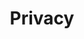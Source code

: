 ---
title: 'Privacy'
SEOtitle: 'dess : distributed edge secondary server  - @platform(at_platform or AtPlatform)'
linkTitle: 'Privacy'
weight: 4
content: Run your @platform secondary server on your own infrastructure
description: Run your @platform secondary server on your own infrastructure
---